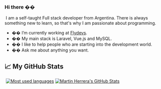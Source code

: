 ### Hi there ��
​
I am a self-taught Full stack developer from Argentina. There is always something new to learn, so that's why I am passionate about programming.
​
- �� I’m currently working at [Flydevs](https://www.flydevs.com/). 
- �� My main stack is Laravel, Vue.js and MySQL.
- �� I like to help people who are starting into the development world.
- �� Ask me about anything you want.

## &#x1f4c8; My GitHub Stats
​
<a href="https://github.com/martinherrera/martinherrera">
  <img align="center" src="https://github-readme-stats.vercel.app/api/top-langs/?username=martinherrera&hide=html" alt="Most used languages" />
</a>
​
<a href="https://github.com/martinherrera/martinherrera">
  <img align="center" src="https://github-readme-stats.vercel.app/api?username=martinherrera&show_icons=true&line_height=27&count_private=true" alt="Martin Herrera's GitHub Stats" />
</a>
